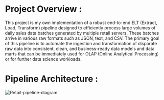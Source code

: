 # Project Overview : 
This project is my own implementation of a robust end-to-end ELT (Extract, Load, Transform) pipeline designed to efficiently process large volumes of daily sales data batches generated by multiple retail servers. These batches arrive in various raw formats such as JSON, text, and CSV. The primary goal of this pipeline is to automate the ingestion and transformation of disparate raw data into consistent, clean, and business-ready data models and data marts that can be immediately used for OLAP (Online Analytical Processing) or for further data science workloads.

# Pipeline Architecture : 

![Retail-pipeline-diagram](https://github.com/user-attachments/assets/e2f1524f-b530-4d65-b0ff-5c290c7f3ba5)
